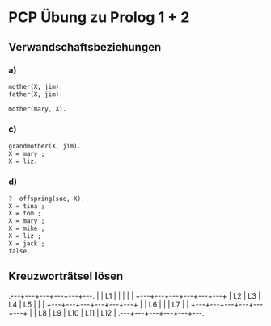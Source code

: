 # PCP Übung zu Prolog 1 + 2

## Verwandschaftsbeziehungen

### a)
```pl
mother(X, jim).
father(X, jim).

mother(mary, X).
```

### c)
```pl
grandmother(X, jim).
X = mary ;
X = liz.
```

### d)
```pl
?- offspring(sue, X).
X = tina ;
X = tom ;
X = mary ;
X = mike ;
X = liz ;
X = jack ;
false.
```

## Kreuzworträtsel lösen
.---+---+---+---+---+---.
|   | L1 |   |   |   |   |
+---+---+---+---+---+---+
| L2 | L3 | L4 | L5 |   |   |
+---+---+---+---+---+---+
|   | L6 |   |   | L7 |   |
+---+---+---+---+---+---+
|   | L8 | L9 | L10 | L11 | L12 |
.---+---+---+---+---+---.